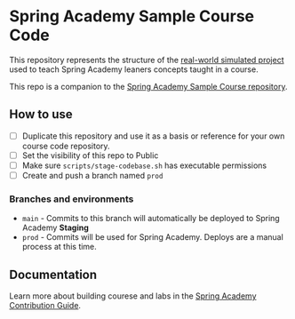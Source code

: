 # Spring Academy Sample Course Code

This repository represents the structure of the [real-world simulated project](https://github.com/vmware-tanzu-learning/spring-academy/blob/main/docs/lab-authoring-style-guide.md#remember-youre-building-a-real-application) used to teach Spring Academy leaners concepts taught in a course. 

This repo is a companion to the [Spring Academy Sample Course repository](https://github.com/vmware-tanzu-learning/course-spring-academy-sample).

## How to use

- [ ] Duplicate this repository and use it as a basis or reference for your own course code repository.
- [ ] Set the visibility of this repo to Public
- [ ] Make sure `scripts/stage-codebase.sh` has executable permissions
- [ ] Create and push a branch named `prod`

### Branches and environments 

- `main` - Commits to this branch will automatically be deployed to Spring Academy **Staging**
- `prod` - Commits will be used for Spring Academy. Deploys are a manual process at this time. 

## Documentation

Learn more about building courese and labs in the [Spring Academy Contribution Guide](https://github.com/vmware-tanzu-learning/spring-academy/blob/main/CONTRIBUTING.md).





